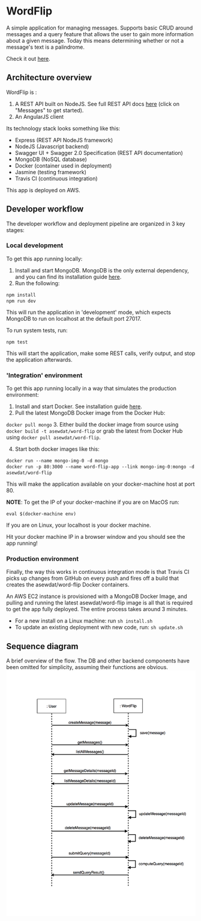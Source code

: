 # WordFlip
A simple application for managing messages. Supports basic CRUD around messages and a query feature that allows the user to gain more information about a given message. Today this means determining whether or not a message's text is a palindrome.

Check it out [here](http://ec2-52-23-242-43.compute-1.amazonaws.com/ "WordFlip").

## Architecture overview
WordFlip is :

1. A REST API built on NodeJS. See full REST API docs [here](http://ec2-52-23-242-43.compute-1.amazonaws.com/docs "REST API Docs") (click on "Messages" to get started).
2. An AngularJS client

Its technology stack looks something like this:

- Express (REST API NodeJS framework)
- NodeJS (Javascript backend)
- Swagger UI + Swagger 2.0 Specification (REST API documentation)
- MongoDB (NoSQL database)
- Docker (container used in deployment)
- Jasmine (testing framework)
- Travis CI (continuous integration)

This app is deployed on AWS.

## Developer workflow

The developer workflow and deployment pipeline are organized in 3 key stages:

### Local development
To get this app running locally:

1. Install and start MongoDB. MongoDB is the only external dependency, and you can find its installation guide [here](https://docs.mongodb.org/manual/installation/ "MongoDB Install Guide").
2. Run the following:

```
npm install
npm run dev
```

This will run the application in 'development' mode, which expects MongoDB to run on localhost at the default port 27017.

To run system tests, run:
```
npm test
```

This will start the application, make some REST calls, verify output, and stop the application afterwards.

### 'Integration' environment
To get this app running locally in a way that simulates the production environment:

1. Install and start Docker. See installation guide [here](https://docs.docker.com/engine/installation/ "Docker Install Guide").
2. Pull the latest MongoDB Docker image from the Docker Hub:

`docker pull mongo`
3. Either build the docker image from source using `docker build -t asewdat/word-flip` or grab the latest from Docker Hub using `docker pull asewdat/word-flip`.

4. Start both docker images like this:
```
docker run --name mongo-img-0 -d mongo
docker run -p 80:3000 --name word-flip-app --link mongo-img-0:mongo -d asewdat/word-flip
```
This will make the application available on your docker-machine host at port 80.

**NOTE**: To get the IP of your docker-machine if you are on MacOS run:
```
eval $(docker-machine env)
```
If you are on Linux, your localhost is your docker machine.

Hit your docker machine IP in a browser window and you should see the app running!

### Production environment

Finally, the way this works in continuous integration mode is that Travis CI picks up changes from GitHub on every push and fires off a build that creates the asewdat/word-flip Docker containers.

An AWS EC2 instance is provisioned with a MongoDB Docker Image, and pulling and running the latest asewdat/word-flip image is all that is required to get the app fully deployed. The entire process takes around 3 minutes.

- For a new install on a Linux machine: run ``sh install.sh``
- To update an existing deployment with new code, run: ``sh update.sh``

## Sequence diagram
A brief overview of the flow. The DB and other backend components have been omitted for simplicity, assuming their functions are obvious.
![WordFlip sequence diagram](/word_flip_seq_diagram.png "Optional Title")

